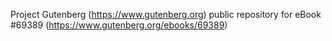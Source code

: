 Project Gutenberg (https://www.gutenberg.org) public repository for
eBook #69389 (https://www.gutenberg.org/ebooks/69389)

